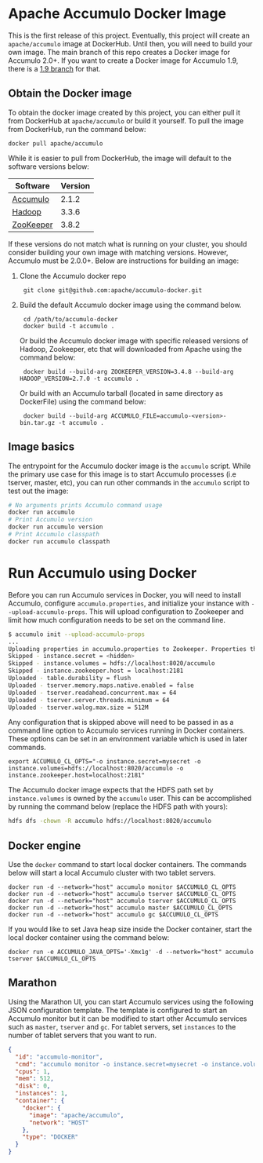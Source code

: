 # Apache Accumulo Docker Image

This is the first release of this project. Eventually, this project will create an `apache/accumulo` image at DockerHub.
Until then, you will need to build your own image. The main branch of this repo creates a Docker image for
Accumulo 2.0+. If you want to create a Docker image for Accumulo 1.9, there is a
[1.9 branch](https://github.com/apache/accumulo-docker/tree/1.9) for that.

## Obtain the Docker image

To obtain the docker image created by this project, you can either pull it from DockerHub at
`apache/accumulo` or build it yourself. To pull the image from DockerHub, run the command below:

    docker pull apache/accumulo

While it is easier to pull from DockerHub, the image will default to the software versions below:

| Software    | Version       |
|-------------|---------------|
| [Accumulo]  | 2.1.2         |
| [Hadoop]    | 3.3.6         |
| [ZooKeeper] | 3.8.2         |

If these versions do not match what is running on your cluster, you should consider building
your own image with matching versions. However, Accumulo must be 2.0.0+. Below are instructions for
building an image:

1. Clone the Accumulo docker repo

        git clone git@github.com:apache/accumulo-docker.git

2. Build the default Accumulo docker image using the command below.

        cd /path/to/accumulo-docker
        docker build -t accumulo .

   Or build the Accumulo docker image with specific released versions of Hadoop, Zookeeper, etc that will downloaded from Apache using the command below:

        docker build --build-arg ZOOKEEPER_VERSION=3.4.8 --build-arg HADOOP_VERSION=2.7.0 -t accumulo .

   Or build with an Accumulo tarball (located in same directory as DockerFile) using the command below:

        docker build --build-arg ACCUMULO_FILE=accumulo-<version>-bin.tar.gz -t accumulo .

## Image basics

The entrypoint for the Accumulo docker image is the `accumulo` script. While the primary use
case for this image is to start Accumulo processes (i.e tserver, master, etc), you can run other
commands in the `accumulo` script to test out the image:

```bash
# No arguments prints Accumulo command usage
docker run accumulo
# Print Accumulo version
docker run accumulo version
# Print Accumulo classpath
docker run accumulo classpath
```

# Run Accumulo using Docker

Before you can run Accumulo services in Docker, you will need to install Accumulo, configure `accumulo.properties`,
and initialize your instance with `--upload-accumulo-props`. This will upload configuration to Zookeeper and limit
how much configuration needs to be set on the command line.

```bash
$ accumulo init --upload-accumulo-props
...
Uploading properties in accumulo.properties to Zookeeper. Properties that cannot be set in Zookeeper will be skipped:
Skipped - instance.secret = <hidden>
Skipped - instance.volumes = hdfs://localhost:8020/accumulo
Skipped - instance.zookeeper.host = localhost:2181
Uploaded - table.durability = flush
Uploaded - tserver.memory.maps.native.enabled = false
Uploaded - tserver.readahead.concurrent.max = 64
Uploaded - tserver.server.threads.minimum = 64
Uploaded - tserver.walog.max.size = 512M
```

Any configuration that is skipped above will need to be passed in as a command line option to Accumulo services running
in Docker containers. These options can be set in an environment variable which is used in later commands.

```
export ACCUMULO_CL_OPTS="-o instance.secret=mysecret -o instance.volumes=hdfs://localhost:8020/accumulo -o instance.zookeeper.host=localhost:2181"
```

The Accumulo docker image expects that the HDFS path set by `instance.volumes` is owned by the `accumulo` user. This
can be accomplished by running the command below (replace the HDFS path with yours):

```bash
hdfs dfs -chown -R accumulo hdfs://localhost:8020/accumulo
```

## Docker engine

Use the `docker` command to start local docker containers. The commands below will start a local Accumulo cluster
with two tablet servers.

```
docker run -d --network="host" accumulo monitor $ACCUMULO_CL_OPTS
docker run -d --network="host" accumulo tserver $ACCUMULO_CL_OPTS
docker run -d --network="host" accumulo tserver $ACCUMULO_CL_OPTS
docker run -d --network="host" accumulo master $ACCUMULO_CL_OPTS
docker run -d --network="host" accumulo gc $ACCUMULO_CL_OPTS
```

If you would like to set Java heap size inside the Docker container, start the local docker container using the
command below:

```
docker run -e ACCUMULO_JAVA_OPTS='-Xmx1g' -d --network="host" accumulo tserver $ACCUMULO_CL_OPTS
```

## Marathon

Using the Marathon UI, you can start Accumulo services using the following
JSON configuration template.  The template is configured to start an Accumulo
monitor but it can be modified to start other Accumulo services such as
`master`, `tserver` and `gc`. For tablet servers, set `instances` to the number
of tablet servers that you want to run.

```json
{
  "id": "accumulo-monitor",
  "cmd": "accumulo monitor -o instance.secret=mysecret -o instance.volumes=hdfs://localhost:8020/accumulo -o instance.zookeeper.host=localhost:2181",
  "cpus": 1,
  "mem": 512,
  "disk": 0,
  "instances": 1,
  "container": {
    "docker": {
      "image": "apache/accumulo",
      "network": "HOST"
    },
    "type": "DOCKER"
  }
}
```

[Accumulo]: https://accumulo.apache.org/
[Hadoop]: https://hadoop.apache.org/
[ZooKeeper]: https://zookeeper.apache.org/
